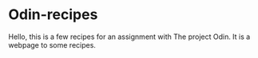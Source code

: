 # Odin-recipes
Hello, this is a few recipes for an assignment with The project Odin.  It is a webpage to some recipes.